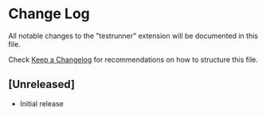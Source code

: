 # Change Log

All notable changes to the "testrunner" extension will be documented in this file.

Check [Keep a Changelog](http://keepachangelog.com/) for recommendations on how to structure this file.

## [Unreleased]

- Initial release